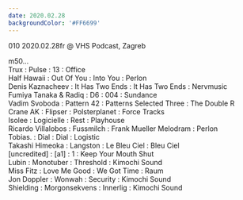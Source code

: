 ```yaml
---
date: 2020.02.28
backgroundColor: '#FF6699'
---
```


010 2020.02.28fr @ VHS Podcast, Zagreb  

m50...  
Trux : Pulse : 13 : Office  
Half Hawaii : Out Of You : Into You : Perlon  
Denis Kaznacheev : It Has Two Ends : It Has Two Ends : Nervmusic  
Fumiya Tanaka & Radiq : D6 : 004 : Sundance  
Vadim Svoboda : Pattern 42 : Patterns Selected Three : The Double R  
Crane AK : Flipser : Polsterplanet : Force Tracks  
Isolee : Logicielle : Rest : Playhouse  
Ricardo Villalobos : Fussmilch : Frank Mueller Melodram : Perlon  
Tobias. : Dial : Dial : Logistic  
Takashi Himeoka : Langston : Le Bleu Ciel : Bleu Ciel  
\[uncredited\] : \[a1\] : 1 : Keep Your Mouth Shut  
Lubin : Monotuber : Threshold : Kimochi Sound  
Miss Fitz : Love Me Good : We Got Time : Raum  
Jon Doppler : Wonwah : Security : Kimochi Sound  
Shielding : Morgonsekvens : Innerlig : Kimochi Sound
